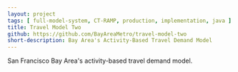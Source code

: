 ```yaml
---
layout: project
tags: [ full-model-system, CT-RAMP, production, implementation, java ]
title: Travel Model Two
github: https://github.com/BayAreaMetro/travel-model-two
short-description: Bay Area's Activity-Based Travel Demand Model
---
```

San Francisco Bay Area's activity-based travel demand model.
